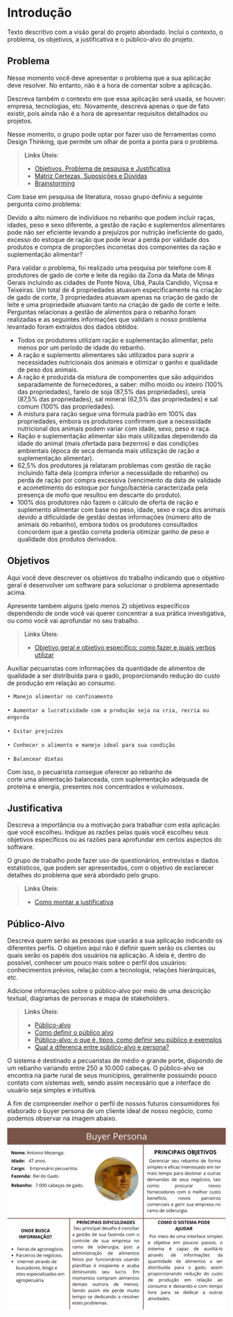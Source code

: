 # Introdução

Texto descritivo com a visão geral do projeto abordado. Inclui o contexto, o problema, os objetivos, a justificativa e o público-alvo do projeto.

## Problema
Nesse momento você deve apresentar o problema que a sua aplicação deve  resolver. No entanto, não é a hora de comentar sobre a aplicação.

Descreva também o contexto em que essa aplicação será usada, se  houver: empresa, tecnologias, etc. Novamente, descreva apenas o que de  fato existir, pois ainda não é a hora de apresentar requisitos  detalhados ou projetos.

Nesse momento, o grupo pode optar por fazer uso  de ferramentas como Design Thinking, que permite um olhar de ponta a ponta para o problema.

> **Links Úteis**:
> - [Objetivos, Problema de pesquisa e Justificativa](https://medium.com/@versioparole/objetivos-problema-de-pesquisa-e-justificativa-c98c8233b9c3)
> - [Matriz Certezas, Suposições e Dúvidas](https://medium.com/educa%C3%A7%C3%A3o-fora-da-caixa/matriz-certezas-suposi%C3%A7%C3%B5es-e-d%C3%BAvidas-fa2263633655)
> - [Brainstorming](https://www.euax.com.br/2018/09/brainstorming/)



Com base em pesquisa de literatura, nosso grupo definiu a seguinte pergunta como problema: 

Devido a alto número de indivíduos no rebanho que podem incluir raças, idades, peso e sexo diferente,  a gestão de ração e suplementos alimentares pode não ser eficiente levando a prejuízos por nutrição ineficiente do gado, excesso do estoque de ração que pode levar a perda por validade dos produtos e compra de proporções incorretas dos componentes da ração e suplementação alimentar?

Para validar o problema, foi realizado uma pesquisa por telefone com 8 produtores de gado de corte e leite da região da Zona da Mata de Minas Gerais incluindo as cidades de Ponte Nova, Ubá, Paula Candido, Viçosa e Teixeiras. Um total de 4 propriedades atuavam especificamente na criação de gado de corte, 3 propriedades atuavam apenas na criação de gado de leite e uma propriedade atuavam tanto na criação de gado de corte e leite. Perguntas relacionas a gestão de alimentos para o rebanho foram realizadas e as seguintes informações que validam o nosso problema levantado foram extraídos dos dados obtidos:

- Todos os produtores utilizam ração e suplementação alimentar, pelo menos por um período de idade do rebanho.
- A ração e suplemento alimentares são utilizados para suprir a necessidades nutricionais dos animais e otimizar o ganho e qualidade de peso dos animais.
- A ração é produzida da mistura de componentes que são adquiridos separadamente de fornecedores, a saber: milho moído ou inteiro (100% das propriedades), farelo de soja (87,5% das propriedades), ureia (87,5% das propriedades), sal mineral (62,5% das propriedades) e sal comum (100% das propriedades).
- A mistura para ração segue uma fórmula padrão em 100% das propriedades, embora os produtores confirmem que a necessidade nutricional dos animais podem variar com idade, sexo, peso e raça.
- Ração e suplementação alimentar são mais utilizadas dependendo da idade do animal (mais ofertada para bezerros) e das condições ambientais (época de seca demanda mais utilização de ração e suplementação alimentar).
- 62,5% dos produtores já relataram problemas com gestão de ração incluindo falta dela (compra inferior a necessidade do rebanho) ou perda de ração por compra excessiva (vencimento da data de validade e acometimento do estoque por fungo/bactéria caracterizada pela presença de mofo que resultou em descarte do produto).
- 100% dos produtores não fazem o cálculo de oferta de ração e suplemento alimentar com base no peso, idade, sexo e raça dos animais devido a dificuldade de gestão destas informações (número alto de animais do rebanho), embora todos os produtores consultados concordem que a gestão correta poderia otimizar ganho de peso e qualidade dos produtos derivados.

## Objetivos

Aqui você deve descrever os objetivos do trabalho indicando que o objetivo geral é desenvolver um software para solucionar o problema apresentado acima. 

Apresente também alguns (pelo menos 2) objetivos específicos dependendo de onde você vai querer concentrar a sua prática investigativa, ou como você vai aprofundar no seu trabalho.

> **Links Úteis**:
> - [Objetivo geral e objetivo específico: como fazer e quais verbos utilizar](https://blog.mettzer.com/diferenca-entre-objetivo-geral-e-objetivo-especifico/)


Auxiliar pecuaristas com informações da quantidade de alimentos de qualidade a ser distribuída  para o gado, proporcionando  redução do custo de produção em relação ao consumo.

	• Manejo alimentar no confinamento

	• Aumentar a lucratividade com a produção seja na cria, recria ou engorda

	• Evitar prejuízos

	• Conhecer o alimento e manejo ideal para sua condição

	• Balancear dietas

Com isso, o pecuarista consegue oferecer ao rebanho de corte uma alimentação balanceada, com suplementação adequada de proteína e energia, presentes nos concentrados e volumosos.

## Justificativa

Descreva a importância ou a motivação para trabalhar com esta aplicação que você escolheu. Indique as razões pelas quais você escolheu seus objetivos específicos ou as razões para aprofundar em certos aspectos do software.

O grupo de trabalho pode fazer uso de questionários, entrevistas e dados estatísticos, que podem ser apresentados, com o objetivo de esclarecer detalhes do problema que será abordado pelo grupo.

> **Links Úteis**:
> - [Como montar a justificativa](https://guiadamonografia.com.br/como-montar-justificativa-do-tcc/)

## Público-Alvo

Descreva quem serão as pessoas que usarão a sua aplicação indicando os diferentes perfis. O objetivo aqui não é definir quem serão os clientes ou quais serão os papéis dos usuários na aplicação. A ideia é, dentro do possível, conhecer um pouco mais sobre o perfil dos usuários: conhecimentos prévios, relação com a tecnologia, relações
hierárquicas, etc.

Adicione informações sobre o público-alvo por meio de uma descrição textual, diagramas de personas e mapa de stakeholders.

> **Links Úteis**:
> - [Público-alvo](https://blog.hotmart.com/pt-br/publico-alvo/)
> - [Como definir o público alvo](https://exame.com/pme/5-dicas-essenciais-para-definir-o-publico-alvo-do-seu-negocio/)
> - [Público-alvo: o que é, tipos, como definir seu público e exemplos](https://klickpages.com.br/blog/publico-alvo-o-que-e/)
> - [Qual a diferença entre público-alvo e persona?](https://rockcontent.com/blog/diferenca-publico-alvo-e-persona/)


O sistema é destinado a pecuaristas de médio e grande porte, dispondo de um rebanho variando entre 250 a 10.000 cabeças. O público-alvo se encontra na parte rural de seus municípios,  geralmente possuindo pouco contato com sistemas web, sendo assim necessário que a interface do usuário seja simples e intuitiva.

A fim de compreender melhor o perfil de nossos futuros consumidores foi elaborado o buyer persona de um cliente ideal de nosso negócio, como podemos observar na imagem abaixo.

<img src = "img/proto_persona.png">

